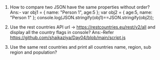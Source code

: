 1) How to compare two JSON have the same properties without order?
Ans:-
       var obj1 = { name: "Person 1", age:5 };
       var obj2 = { age:5, name: "Person 1" };
       console.log(JSON.stringify(obj1)==JSON.stringify(obj2));
       
2) Use the rest countries API url -> https://restcountries.eu/rest/v2/all and display all the country flags in console?
Ans:-Refer    https://github.com/shaikaziya/Day04/blob/main/script.js
    




3) Use the same rest countries and print all countries name, region, sub region and population?






